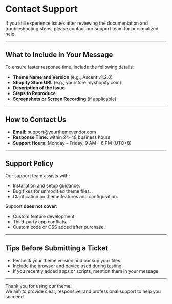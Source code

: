 # Contact Support

If you still experience issues after reviewing the documentation and troubleshooting steps, please contact our support team for personalized help.

---

## What to Include in Your Message

To ensure faster response time, include the following details:

- **Theme Name and Version** (e.g., Ascent v1.2.0)  
- **Shopify Store URL** (e.g., yourstore.myshopify.com)  
- **Description of the Issue**  
- **Steps to Reproduce**  
- **Screenshots or Screen Recording** (if applicable)

---

## How to Contact Us

- **Email:** support@yourthemevendor.com  
- **Response Time:** within 24–48 business hours  
- **Support Hours:** Monday – Friday, 9 AM – 6 PM (UTC+8)

---

## Support Policy

Our support team assists with:
- Installation and setup guidance.  
- Bug fixes for unmodified theme files.  
- Clarification on theme features and configuration.

Support **does not cover**:
- Custom feature development.  
- Third-party app conflicts.  
- Custom code or CSS added after purchase.

---

## Tips Before Submitting a Ticket

- Recheck your theme version and backup your files.  
- Include the browser and device used during testing.  
- If you recently added apps or scripts, mention them in your message.

---

Thank you for using our theme!  
We aim to provide clear, responsive, and professional support to help you succeed.
